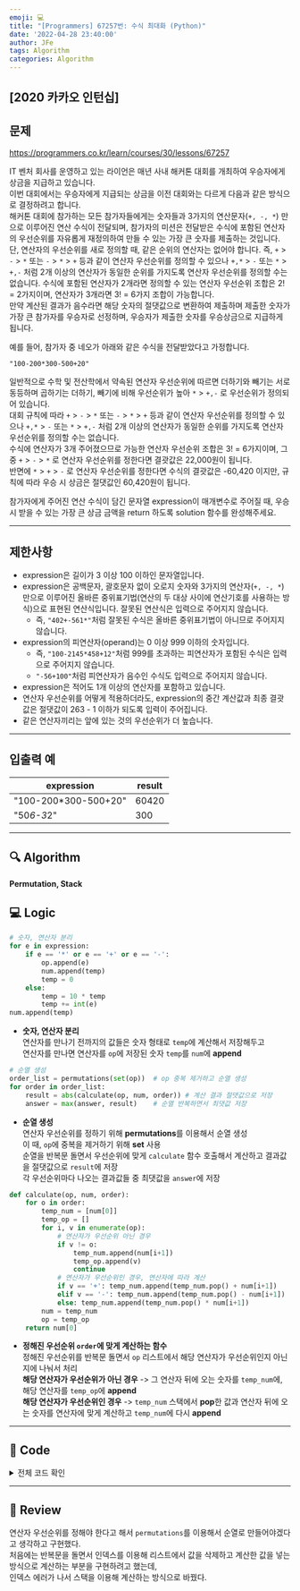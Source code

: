 ```yaml
---
emoji: 💻
title: "[Programmers] 67257번: 수식 최대화 (Python)"
date: '2022-04-28 23:40:00'
author: JFe
tags: Algorithm
categories: Algorithm
---
```


## [2020 카카오 인턴십]

## 문제
https://programmers.co.kr/learn/courses/30/lessons/67257

IT 벤처 회사를 운영하고 있는 라이언은 매년 사내 해커톤 대회를 개최하여 우승자에게 상금을 지급하고 있습니다.  
이번 대회에서는 우승자에게 지급되는 상금을 이전 대회와는 다르게 다음과 같은 방식으로 결정하려고 합니다.  
해커톤 대회에 참가하는 모든 참가자들에게는 숫자들과 3가지의 연산문자(`+, -, *`) 만으로 이루어진 연산 수식이 전달되며, 참가자의 미션은 전달받은 수식에 포함된 연산자의 우선순위를 자유롭게 재정의하여 만들 수 있는 가장 큰 숫자를 제출하는 것입니다.  
단, 연산자의 우선순위를 새로 정의할 때, 같은 순위의 연산자는 없어야 합니다. 즉, `+` > `-` > `*` 또는 `-` > `*` > `+` 등과 같이 연산자 우선순위를 정의할 수 있으나 `+,*` > `-` 또는 `*` > `+,-` 처럼 2개 이상의 연산자가 동일한 순위를 가지도록 연산자 우선순위를 정의할 수는 없습니다. 수식에 포함된 연산자가 2개라면 정의할 수 있는 연산자 우선순위 조합은 2! = 2가지이며, 연산자가 3개라면 3! = 6가지 조합이 가능합니다.  
만약 계산된 결과가 음수라면 해당 숫자의 절댓값으로 변환하여 제출하며 제출한 숫자가 가장 큰 참가자를 우승자로 선정하며, 우승자가 제출한 숫자를 우승상금으로 지급하게 됩니다.  

예를 들어, 참가자 중 네오가 아래와 같은 수식을 전달받았다고 가정합니다.

`"100-200*300-500+20"`

일반적으로 수학 및 전산학에서 약속된 연산자 우선순위에 따르면 더하기와 빼기는 서로 동등하며 곱하기는 더하기, 빼기에 비해 우선순위가 높아 `*` > `+,-` 로 우선순위가 정의되어 있습니다.  
대회 규칙에 따라 `+` > `-` > `*` 또는 `-` > `*` > `+` 등과 같이 연산자 우선순위를 정의할 수 있으나 `+,*` > `-` 또는 `*` > `+,-` 처럼 2개 이상의 연산자가 동일한 순위를 가지도록 연산자 우선순위를 정의할 수는 없습니다.  
수식에 연산자가 3개 주어졌으므로 가능한 연산자 우선순위 조합은 3! = 6가지이며, 그 중 `+` > `-` > `*` 로 연산자 우선순위를 정한다면 결괏값은 22,000원이 됩니다.  
반면에 `*` > `+` > `-` 로 연산자 우선순위를 정한다면 수식의 결괏값은 -60,420 이지만, 규칙에 따라 우승 시 상금은 절댓값인 60,420원이 됩니다.  

참가자에게 주어진 연산 수식이 담긴 문자열 expression이 매개변수로 주어질 때, 우승 시 받을 수 있는 가장 큰 상금 금액을 return 하도록 solution 함수를 완성해주세요.

---

## 제한사항  
- expression은 길이가 3 이상 100 이하인 문자열입니다.  
- expression은 공백문자, 괄호문자 없이 오로지 숫자와 3가지의 연산자(`+, -, *`) 만으로 이루어진 올바른 중위표기법(연산의 두 대상 사이에 연산기호를 사용하는 방식)으로 표현된 연산식입니다. 잘못된 연산식은 입력으로 주어지지 않습니다.  
    - 즉, `"402+-561*"`처럼 잘못된 수식은 올바른 중위표기법이 아니므로 주어지지 않습니다.
- expression의 피연산자(operand)는 0 이상 999 이하의 숫자입니다.  
    - 즉, `"100-2145*458+12"`처럼 999를 초과하는 피연산자가 포함된 수식은 입력으로 주어지지 않습니다.  
    - `"-56+100"`처럼 피연산자가 음수인 수식도 입력으로 주어지지 않습니다.  
- expression은 적어도 1개 이상의 연산자를 포함하고 있습니다.  
- 연산자 우선순위를 어떻게 적용하더라도, expression의 중간 계산값과 최종 결괏값은 절댓값이 263 - 1 이하가 되도록 입력이 주어집니다.  
- 같은 연산자끼리는 앞에 있는 것의 우선순위가 더 높습니다.  

---

## 입출력 예  
|expression|result|
|---|---|
|"100-200*300-500+20"|60420|
|"50*6-3*2"|300|


---

## 🔍 Algorithm
**Permutation, Stack**

## 💻 Logic

```Python
# 숫자, 연산자 분리
for e in expression:
    if e == '*' or e == '+' or e == '-':
        op.append(e)
        num.append(temp)
        temp = 0
    else:
        temp = 10 * temp
        temp += int(e)
num.append(temp)
```
- **숫자, 연산자 분리**  
  연산자를 만나기 전까지의 값들은 숫자 형태로 `temp`에 계산해서 저장해두고  
  연산자를 만나면 연산자를 `op`에 저장된 숫자 `temp`를 `num`에 **append**  

```Python
# 순열 생성
order_list = permutations(set(op))  # op 중복 제거하고 순열 생성
for order in order_list:
    result = abs(calculate(op, num, order)) # 계산 결과 절댓값으로 저장
    answer = max(answer, result)    # 순열 반복하면서 최댓값 저장
```
- **순열 생성**  
  연산자 우선순위를 정하기 위해 **permutations**를 이용해서 순열 생성  
  이 때, `op`에 중복을 제거하기 위해 **set** 사용  
  순열을 반복문 돌면서 우선순위에 맞게 `calculate` 함수 호출해서 계산하고 결과값을 절댓값으로 `result`에 저장  
  각 우선순위마다 나오는 결과값들 중 최댓값을 `answer`에 저장  

```Python
def calculate(op, num, order):
    for o in order:
        temp_num = [num[0]]
        temp_op = []
        for i, v in enumerate(op):
            # 연산자가 우선순위 아닌 경우
            if v != o: 
                temp_num.append(num[i+1])
                temp_op.append(v)
                continue
            # 연산자가 우선순위인 경우, 연산자에 따라 계산
            if v == '+': temp_num.append(temp_num.pop() + num[i+1])
            elif v == '-': temp_num.append(temp_num.pop() - num[i+1])
            else: temp_num.append(temp_num.pop() * num[i+1])
        num = temp_num
        op = temp_op
    return num[0]
```
- **정해진 우선순위 `order`에 맞게 계산하는 함수**  
  정해진 우선순위를 반복문 돌면서 `op` 리스트에서 해당 연산자가 우선순위인지 아닌지에 나눠서 처리  
  **해당 연산자가 우선순위가 아닌 경우** -> 그 연산자 뒤에 오는 숫자를 `temp_num`에, 해당 연산자를 `temp_op`에 **append**  
  **해당 연산자가 우선순위인 경우** -> `temp_num` 스택에서 **pop**한 값과 연산자 뒤에 오는 숫자를 연산자에 맞게 계산하고 `temp_num`에 다시 **append**  


---

## 🧩 Code
<details><summary>전체 코드 확인</summary>

```Python
import copy
from itertools import permutations

def calculate(op, num, order):
    for o in order:
        temp_num = [num[0]]
        temp_op = []
        for i, v in enumerate(op):
            # 연산자가 우선순위 아닌 경우
            if v != o: 
                temp_num.append(num[i+1])
                temp_op.append(v)
                continue
            # 연산자가 우선순위인 경우, 연산자에 따라 계산
            if v == '+': temp_num.append(temp_num.pop() + num[i+1])
            elif v == '-': temp_num.append(temp_num.pop() - num[i+1])
            else: temp_num.append(temp_num.pop() * num[i+1])
        num = temp_num
        op = temp_op
    return num[0]

def solution(expression):
    answer, temp, last = 0, 0, 0
    op, num = [], []
    # 숫자, 연산자 분리
    for e in expression:
        if e == '*' or e == '+' or e == '-':
            op.append(e)
            num.append(temp)
            temp = 0
        else:
            temp = 10 * temp
            temp += int(e)
    num.append(temp)
    # 순열 생성
    order_list = permutations(set(op))  # op 중복 제거하고 순열 생성
    for order in order_list:
        result = abs(calculate(op, num, order)) # 계산 결과 절댓값으로 저장
        answer = max(answer, result)    # 순열 반복하면서 최댓값 저장
    return answer
```
</details>

---

## 📝 Review

연산자 우선순위를 정해야 한다고 해서 `permutations`를 이용해서 순열로 만들어야겠다고 생각하고 구현했다.  
처음에는 반복문을 돌면서 인덱스를 이용해 리스트에서 값을 삭제하고 계산한 값을 넣는 방식으로 계산하는 부분을 구현하려고 했는데,  
인덱스 에러가 나서 스택을 이용해 계산하는 방식으로 바꿨다.  


```toc
```